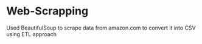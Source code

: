 # Web-Scrapping
Used BeautifulSoup to scrape data from amazon.com to convert it into CSV using ETL approach
